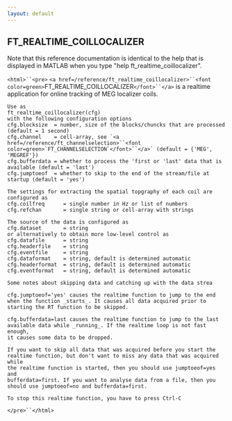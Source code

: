 ```yaml
---
layout: default
---
```


##  FT_REALTIME_COILLOCALIZER

Note that this reference documentation is identical to the help that is displayed in MATLAB when you type "help ft_realtime_coillocalizer".

`<html>``<pre>`
    `<a href=/reference/ft_realtime_coillocalizer>``<font color=green>`FT_REALTIME_COILLOCALIZER`</font>``</a>` is a realtime application for online tracking
    of MEG localizer coils.
 
    Use as
    ft_realtime_coillocalizer(cfg)
    with the following configuration options
    cfg.blocksize  = number, size of the blocks/chuncks that are processed (default = 1 second)
    cfg.channel    = cell-array, see `<a href=/reference/ft_channelselection>``<font color=green>`FT_CHANNELSELECTION`</font>``</a>` (default = {'MEG', 'MEGREF'})
    cfg.bufferdata = whether to process the 'first or 'last' data that is available (default = 'last')
    cfg.jumptoeof  = whether to skip to the end of the stream/file at startup (default = 'yes')
 
    The settings for extracting the spatial topgraphy of each coil are configured as
    cfg.coilfreq      = single number in Hz or list of numbers
    cfg.refchan       = single string or cell-array with strings
 
    The source of the data is configured as
    cfg.dataset       = string
    or alternatively to obtain more low-level control as
    cfg.datafile      = string
    cfg.headerfile    = string
    cfg.eventfile     = string
    cfg.dataformat    = string, default is determined automatic
    cfg.headerformat  = string, default is determined automatic
    cfg.eventformat   = string, default is determined automatic
 
    Some notes about skipping data and catching up with the data strea
 
    cfg.jumptoeof='yes' causes the realtime function to jump to the end
    when the function _starts_. It causes all data acquired prior to
    starting the RT function to be skipped.
 
    cfg.bufferdata=last causes the realtime function to jump to the last
    available data while _running_. If the realtime loop is not fast enough,
    it causes some data to be dropped.
 
    If you want to skip all data that was acquired before you start the
    realtime function, but don't want to miss any data that was acquired while
    the realtime function is started, then you should use jumptoeof=yes and
    bufferdata=first. If you want to analyse data from a file, then you
    should use jumptoeof=no and bufferdata=first.
 
    To stop this realtime function, you have to press Ctrl-C
`</pre>``</html>`

